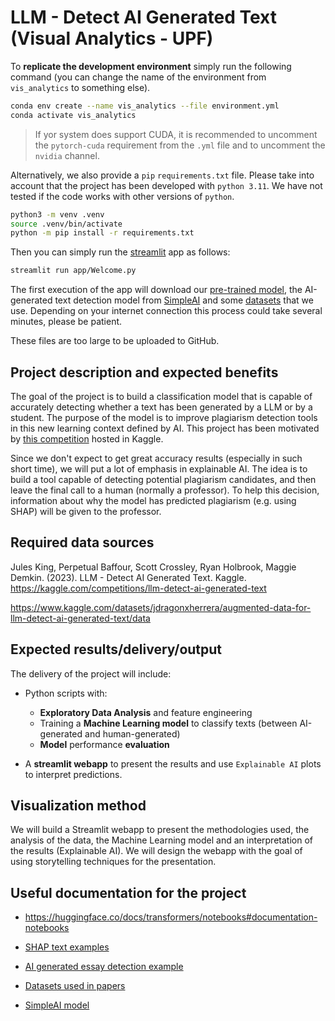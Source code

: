 # LLM - Detect AI Generated Text (Visual Analytics - UPF)

To **replicate the development environment** simply run the following command (you can change the name of the environment from `vis_analytics` to something else).

```bash
conda env create --name vis_analytics --file environment.yml
conda activate vis_analytics
```

> If yor system does support CUDA, it is recommended to uncomment the `pytorch-cuda` requirement from the `.yml` file and to uncomment the `nvidia` channel.

Alternatively, we also provide a `pip` `requirements.txt` file. Please take into account that the project has been developed with `python 3.11`. We have not tested if the code works with other versions of `python`.

```bash
python3 -m venv .venv
source .venv/bin/activate
python -m pip install -r requirements.txt
```

Then you can simply run the [streamlit](https://streamlit.io/) app as follows:

```bash
streamlit run app/Welcome.py
```

The first execution of the app will download our [pre-trained model](https://huggingface.co/Alejandro-FA/ma_ai_text), the AI-generated text detection model from [SimpleAI](https://huggingface.co/Hello-SimpleAI/chatgpt-detector-roberta) and some [datasets](https://huggingface.co/datasets/Alejandro-FA/ma_ai_text_data) that we use. Depending on your internet connection this process could take several minutes, please be patient.

These files are too large to be uploaded to GitHub.


## Project description and expected benefits

The goal of the project is to build a classification model that is capable of accurately detecting whether a text has been generated by a LLM or by a student. The purpose of the model is to improve plagiarism detection tools in this new learning context defined by AI. This project has been motivated by [this competition](https://www.kaggle.com/competitions/llm-detect-ai-generated-text) hosted in Kaggle.

Since we don't expect to get great accuracy results (especially in such short time), we will put a lot of emphasis in explainable AI. The idea is to build a tool capable of detecting potential plagiarism candidates, and then leave the final call to a human (normally a professor). To help this decision, information about why the model has predicted plagiarism (e.g. using SHAP) will be given to the professor.

## Required data sources

Jules King, Perpetual Baffour, Scott Crossley, Ryan Holbrook, Maggie Demkin. (2023). LLM - Detect AI Generated Text. Kaggle. https://kaggle.com/competitions/llm-detect-ai-generated-text

https://www.kaggle.com/datasets/jdragonxherrera/augmented-data-for-llm-detect-ai-generated-text/data

## Expected results/delivery/output

The delivery of the project will include:

- Python scripts with:
    - **Exploratory Data Analysis** and feature engineering
    - Training a **Machine Learning model** to classify texts (between AI-generated and human-generated)
    - **Model** performance **evaluation**

- A **streamlit webapp** to present the results and use `Explainable AI` plots to interpret predictions.

## Visualization method

We will build a Streamlit webapp to present the methodologies used, the analysis of the data, the Machine Learning model and an interpretation of the results (Explainable AI). We will design the webapp with the goal of using storytelling techniques for the presentation.

## Useful documentation for the project

- https://huggingface.co/docs/transformers/notebooks#documentation-notebooks

- [SHAP text examples](https://shap.readthedocs.io/en/latest/text_examples.html)

- [AI generated essay detection example](https://www.kaggle.com/code/dima806/ai-generated-essay-detection-distilbert)

- [Datasets used in papers](https://github.com/NLP2CT/LLM-generated-Text-Detection#datasets)

- [SimpleAI model](https://huggingface.co/spaces/Hello-SimpleAI/chatgpt-detector-qa)